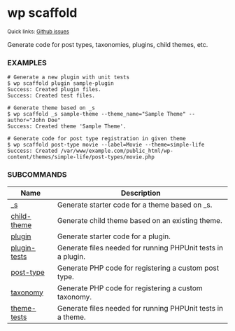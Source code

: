 # wp scaffold

<small>Quick links: <a href="https://github.com/wp-cli/wp-cli/issues?q=is%3Aopen+label%3Acommand%3Ascaffold+sort%3Aupdated-desc">Github issues</a></small>

Generate code for post types, taxonomies, plugins, child themes, etc.

### EXAMPLES

    # Generate a new plugin with unit tests
    $ wp scaffold plugin sample-plugin
    Success: Created plugin files.
    Success: Created test files.

    # Generate theme based on _s
    $ wp scaffold _s sample-theme --theme_name="Sample Theme" --author="John Doe"
    Success: Created theme 'Sample Theme'.

    # Generate code for post type registration in given theme
    $ wp scaffold post-type movie --label=Movie --theme=simple-life
    Success: Created /var/www/example.com/public_html/wp-content/themes/simple-life/post-types/movie.php



### SUBCOMMANDS

<table>
	<thead>
	<tr>
		<th>Name</th>
		<th>Description</th>
	</tr>
	</thead>
	<tbody>
		<tr>
			<td><a href="https://developer.wordpress.org/cli/commands/scaffold/_s/">_s</a></td>
			<td>Generate starter code for a theme based on _s.</td>
		</tr>
		<tr>
			<td><a href="https://developer.wordpress.org/cli/commands/scaffold/child-theme/">child-theme</a></td>
			<td>Generate child theme based on an existing theme.</td>
		</tr>
		<tr>
			<td><a href="https://developer.wordpress.org/cli/commands/scaffold/plugin/">plugin</a></td>
			<td>Generate starter code for a plugin.</td>
		</tr>
		<tr>
			<td><a href="https://developer.wordpress.org/cli/commands/scaffold/plugin-tests/">plugin-tests</a></td>
			<td>Generate files needed for running PHPUnit tests in a plugin.</td>
		</tr>
		<tr>
			<td><a href="https://developer.wordpress.org/cli/commands/scaffold/post-type/">post-type</a></td>
			<td>Generate PHP code for registering a custom post type.</td>
		</tr>
		<tr>
			<td><a href="https://developer.wordpress.org/cli/commands/scaffold/taxonomy/">taxonomy</a></td>
			<td>Generate PHP code for registering a custom taxonomy.</td>
		</tr>
		<tr>
			<td><a href="https://developer.wordpress.org/cli/commands/scaffold/theme-tests/">theme-tests</a></td>
			<td>Generate files needed for running PHPUnit tests in a theme.</td>
		</tr>
	</tbody>
</table>
